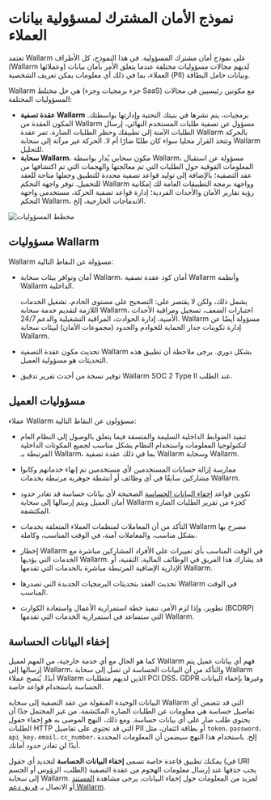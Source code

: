 # نموذج الأمان المشترك لمسؤولية بيانات العملاء

تعتمد Wallarm على نموذج أمان مشترك المسؤولية. في هذا النموذج، كل الأطراف (Wallarm وعملائها) لديهم مجالات مسؤوليات مختلفة عندما يتعلق الأمر بأمان بيانات العملاء، بما في ذلك أي معلومات يمكن تعريف الشخصية (PII) وبيانات حامل البطاقة.

Wallarm هي حل مختلط (جزء برمجيات وجزء SaaS) مع مكونين رئيسيين في مجالات المسؤوليات المختلفة:

* **عقدة تصفية Wallarm** برمجيات، يتم نشرها في بنيتك التحتية وإدارتها بواسطتك. المكون العقدة من Wallarm مسؤول عن تصفية طلبات المستخدم النهائي، إرسال الطلبات الآمنة إلى تطبيقك وحظر الطلبات الضارة. تمر عقدة Wallarm بالحركة وتتخذ القرار محليا سواء كان طلبًا ضارًا أم لا. الحركة غير مرآتة إلى سحابة Wallarm للتحليل.
* **سحابة Wallarm**، مكون سحابي يُدار بواسطة Wallarm، مسؤولة عن استقبال المعلومات الفوقية حول الطلبات التي تم معالجتها والهجمات التي تم اكتشافها من عقد التصفية؛ بالإضافة إلى توليد قواعد تصفية محددة للتطبيق وجعلها متاحة للعقد للتحميل. توفر واجهة التحكم Wallarm وواجهة برمجة التطبيقات العامة لك إمكانية رؤية تقارير الأمان والأحداث الفردية؛ إدارة قواعد تصفية الحركة، مستخدمي واجهة التحكم Wallarm، الاندماجات الخارجية، إلخ.

![مخطط المسؤوليات](../images/shared-responsibility.png)

## مسؤوليات Wallarm

Wallarm مسؤولة عن النقاط التالية:

* أمان وتوافر بيئات سحابة Wallarm، أمان كود عقدة تصفية Wallarm وأنظمة Wallarm الداخلية.

    يشمل ذلك، ولكن لا يقتصر على: التصحيح على مستوى الخادم، تشغيل الخدمات اللازمة لتقديم خدمة سحابة Wallarm، اختبارات الضعف، تسجيل ومراقبة الأحداث الأمنية، إدارة الحوادث، المراقبة التشغيلية والدعم 24/7. Wallarm مسؤولة أيضًا عن إدارة تكوينات جدار الحماية للخوادم والحدود (مجموعات الأمان) لبيئات سحابة Wallarm.

* تحديث مكون عقدة التصفية Wallarm بشكل دوري. يرجى ملاحظة أن تطبيق هذه التحديثات هو مسؤولية العميل.

* توفير نسخة من أحدث تقرير تدقيق Wallarm SOC 2 Type II عند الطلب.

## مسؤوليات العميل

عملاء Wallarm مسؤولون عن النقاط التالية:

* تنفيذ الضوابط الداخلية السليمة والمتسقة فيما يتعلق بالوصول إلى النظام العام لتكنولوجيا المعلومات واستخدام النظام بشكل مناسب لجميع المكونات الداخلية المرتبطة بـ Wallarm، بما في ذلك عقدة تصفية Wallarm وسحابة Wallarm.

* ممارسة إزالة حسابات المستخدمين لأي مستخدمين تم إنهاء خدماتهم وكانوا مشاركين سابقًا في أي وظائف أو أنشطة جوهرية مرتبطة بخدمات Wallarm.

* تكوين قواعد [إخفاء البيانات الحساسة](../user-guides/rules/sensitive-data-rule.md) الصحيحة لأي بيانات حساسة قد تغادر حدود أمان العميل ويتم إرسالها إلى سحابة Wallarm كجزء من تقرير الطلبات الضارة المكتشفة.

* التأكد من أن المعاملات لمنظمات العملاء المتعلقة بخدمات Wallarm مصرح بها بشكل مناسب، والمعاملات آمنة، في الوقت المناسب، وكاملة.

* إخطار Wallarm في الوقت المناسب بأي تغييرات على الأفراد المشاركين مباشرة مع الخدمات التي يؤديها Wallarm. قد يشارك هذا الفريق في الوظائف المالية، التقنية، أو الإدارية الإضافية المرتبطة مباشرة بالخدمات التي تقدمها Wallarm.

* تحديث العقد بتحديثات البرمجيات الجديدة التي تصدرها Wallarm في الوقت المناسب.

* تطوير، وإذا لزم الأمر، تنفيذ خطة استمرارية الأعمال واستعادة الكوارث (BCDRP) التي ستساعد في استمرارية الخدمات التي تقدمها Wallarm.

## إخفاء البيانات الحساسة

كما هو الحال مع أي خدمة خارجية، من المهم لعميل Wallarm فهم أي بيانات عميل يتم إرسالها إلى Wallarm، والتأكد من أن البيانات الحساسة لن تصل إلى سحابة Wallarm أبدًا. يُنصح عملاء Wallarm الذين لديهم متطلبات PCI DSS، GDPR وغيرها بإخفاء البيانات الحساسة باستخدام قواعد خاصة.

البيانات الوحيدة المنقولة من عقد التصفية إلى سحابة Wallarm التي قد تتضمن أي تفاصيل حساسة هي معلومات عن الطلبات الضارة المكتشفة. من غير المحتمل جدًا أن يحتوي طلب ضار على أي بيانات حساسة. ومع ذلك، النهج الموصى به هو إخفاء حقول الطلبات HTTP التي قد تحتوي على تفاصيل PII أو بطاقة ائتمان، مثل `token`، `password`، `api_key`، `email`، `cc_number`، إلخ. باستخدام هذا النهج سيضمن أن المعلومات المحددة أبدًا لن تغادر حدود أمانك.

يمكنك تطبيق قاعدة خاصة تسمى **إخفاء البيانات الحساسة** لتحديد أي حقول (في URI الطلب، الرؤوس أو الجسم) يجب حذفها عند إرسال معلومات الهجوم من عقدة التصفية إلى سحابة Wallarm. لمزيد من المعلومات حول إخفاء البيانات، يرجى مشاهدة [المستند](../user-guides/rules/sensitive-data-rule.md) أو الاتصال بـ [فريق دعم Wallarm](mailto:request@wallarm.com).
